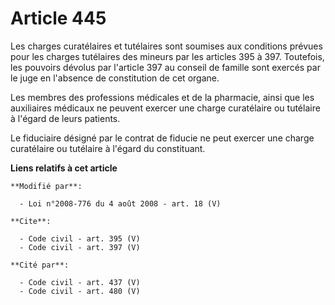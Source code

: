 # Article 445

Les charges curatélaires et tutélaires sont soumises aux conditions prévues pour les charges tutélaires des mineurs par les
articles 395 à 397. Toutefois, les pouvoirs dévolus par l'article 397 au conseil de famille sont exercés par le juge en
l'absence de constitution de cet organe. 

Les membres des professions médicales et de la pharmacie, ainsi que les auxiliaires médicaux ne peuvent exercer une charge
curatélaire ou tutélaire à l'égard de leurs patients. 

Le fiduciaire désigné par le contrat de fiducie ne peut exercer une charge curatélaire ou tutélaire à l'égard du constituant.

**Liens relatifs à cet article**

	**Modifié par**:

	  - Loi n°2008-776 du 4 août 2008 - art. 18 (V)

	**Cite**:

	  - Code civil - art. 395 (V)
	  - Code civil - art. 397 (V)

	**Cité par**:

	  - Code civil - art. 437 (V)
	  - Code civil - art. 480 (V)
